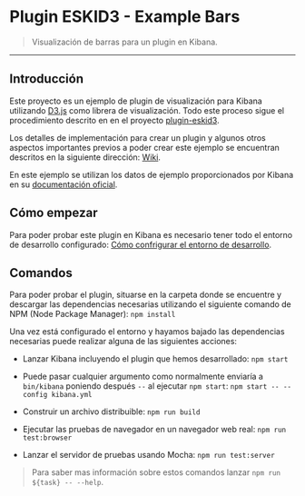 # Plugin ESKID3 - Example Bars

> Visualización de barras para un plugin en Kibana.

---

## Introducción


Este proyecto es un ejemplo de plugin de visualización para Kibana utilizando [D3.js](https://d3js.org/) como librera de visualización. Todo este proceso sigue el procedimiento descrito en en el proyecto [plugin-eskid3](https://github.com/tomas-teston/plugin-eskid3). 

Los detalles de implementación para crear un plugin y algunos otros aspectos importantes previos a poder crear este ejemplo se encuentran descritos en la siguiente dirección: [Wiki](https://github.com/tomas-teston/plugin-eskid3/wiki).

En este ejemplo se utilizan los datos de ejemplo proporcionados por Kibana en su [documentación oficial](https://download.elastic.co/demos/kibana/gettingstarted/shakespeare.json). 

## Cómo empezar

Para poder probar este plugin en Kibana es necesario tener todo el entorno de desarrollo configurado: [Cómo confrigurar el entorno de desarrollo](https://github.com/tomas-teston/plugin-eskid3/wiki/Entorno-de-desarrollo).


## Comandos

Para poder probar el plugin, situarse en la carpeta donde se encuentre y descargar las dependencias necesarias utilizando el siguiente comando de NPM (Node Package Manager): `npm install`

Una vez está configurado el entorno y hayamos bajado las dependencias necesarias puede realizar alguna de las siguientes acciones:

  - Lanzar Kibana incluyendo el plugin que hemos desarrollado: `npm start`

  - Puede pasar cualquier argumento como normalmente enviaría a `bin/kibana` poniendo después `--` al ejecutar `npm start`: `npm start -- --config kibana.yml`
  
  - Construir un archivo distribuible: `npm run build`

  - Ejecutar las pruebas de navegador en un navegador web real: `npm run test:browser`    

  - Lanzar el servidor de pruebas usando Mocha: `npm run test:server`

> Para saber mas información sobre estos comandos lanzar `npm run ${task} -- --help`.
